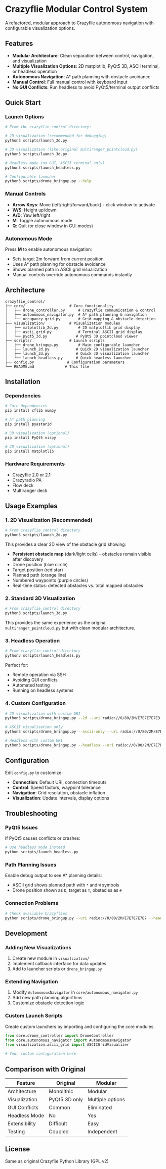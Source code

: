 # Crazyflie Modular Control System

A refactored, modular approach to Crazyflie autonomous navigation with configurable visualization options.

## Features

- **Modular Architecture**: Clean separation between control, navigation, and visualization
- **Multiple Visualization Options**: 2D matplotlib, PyQt5 3D, ASCII terminal, or headless operation
- **Autonomous Navigation**: A* path planning with obstacle avoidance
- **Manual Control**: Full manual control with keyboard input
- **No GUI Conflicts**: Run headless to avoid PyQt5/terminal output conflicts

## Quick Start

### Launch Options

```bash
# From the crazyflie_control directory:

# 2D visualization (recommended for debugging)
python3 scripts/launch_2d.py

# 3D visualization (like original multiranger_pointcloud.py)
python3 scripts/launch_3d.py

# Headless mode (no GUI, ASCII terminal only)
python3 scripts/launch_headless.py

# Configurable launcher
python3 scripts/drone_bringup.py --help
```

### Manual Controls

- **Arrow Keys**: Move (left/right/forward/back) - click window to activate
- **W/S**: Height up/down
- **A/D**: Yaw left/right
- **M**: Toggle autonomous mode
- **Q**: Quit (or close window in GUI modes)

### Autonomous Mode

Press **M** to enable autonomous navigation:
- Sets target 2m forward from current position
- Uses A* path planning for obstacle avoidance
- Shows planned path in ASCII grid visualization
- Manual controls override autonomous commands instantly

## Architecture

```
crazyflie_control/
├── core/                    # Core functionality
│   ├── drone_controller.py      # Crazyflie communication & control
│   ├── autonomous_navigator.py  # A* path planning & navigation
│   └── occupancy_grid.py        # Grid mapping & obstacle detection
├── visualization/           # Visualization modules
│   ├── matplotlib_2d.py         # 2D matplotlib grid display
│   ├── ascii_grid.py            # Terminal ASCII grid display
│   └── pyqt5_3d.py             # PyQt5 3D pointcloud viewer
├── scripts/                 # Launch scripts
│   ├── drone_bringup.py         # Main configurable launcher
│   ├── launch_2d.py            # Quick 2D visualization launcher
│   ├── launch_3d.py            # Quick 3D visualization launcher
│   └── launch_headless.py      # Quick headless launcher
├── config.py               # Configuration parameters
└── README.md              # This file
```

## Installation

### Dependencies

```bash
# Core dependencies
pip install cflib numpy

# A* path planning
pip install pyastar2d

# 3D visualization (optional)
pip install PyQt5 vispy

# 2D visualization (optional)
pip install matplotlib
```

### Hardware Requirements

- Crazyflie 2.0 or 2.1
- Crazyradio PA
- Flow deck
- Multiranger deck

## Usage Examples

### 1. 2D Visualization (Recommended)

```bash
# From crazyflie_control directory
python3 scripts/launch_2d.py
```

This provides a clear 2D view of the obstacle grid showing:
- **Persistent obstacle map** (dark/light cells) - obstacles remain visible after discovery
- Drone position (blue circle)
- Target position (red star)
- Planned path (orange line)
- Numbered waypoints (purple circles)
- Real-time status: detected obstacles vs. total mapped obstacles

### 2. Standard 3D Visualization

```bash
# From crazyflie_control directory
python3 scripts/launch_3d.py
```

This provides the same experience as the original `multiranger_pointcloud.py` but with clean modular architecture.

### 3. Headless Operation

```bash
# From crazyflie_control directory
python3 scripts/launch_headless.py
```

Perfect for:
- Remote operation via SSH
- Avoiding GUI conflicts
- Automated testing
- Running on headless systems

### 4. Custom Configuration

```bash
# 2D visualization with custom URI
python3 scripts/drone_bringup.py --2d --uri radio://0/80/2M/E7E7E7E7E3

# ASCII visualization only
python3 scripts/drone_bringup.py --ascii-only --uri radio://0/80/2M/E7E7E7E7E3

# Headless with custom URI
python3 scripts/drone_bringup.py --headless --uri radio://0/80/2M/E7E7E7E7E4
```

## Configuration

Edit `config.py` to customize:

- **Connection**: Default URI, connection timeouts
- **Control**: Speed factors, waypoint tolerance
- **Navigation**: Grid resolution, obstacle inflation
- **Visualization**: Update intervals, display options

## Troubleshooting

### PyQt5 Issues

If PyQt5 causes conflicts or crashes:

```bash
# Use headless mode instead
python scripts/launch_headless.py
```

### Path Planning Issues

Enable debug output to see A* planning details:
- ASCII grid shows planned path with `*` and `W` symbols
- Drone position shown as `D`, target as `T`, obstacles as `#`

### Connection Problems

```bash
# Check available Crazyflies
python scripts/drone_bringup.py --uri radio://0/80/2M/E7E7E7E7E7 --headless
```

## Development

### Adding New Visualizations

1. Create new module in `visualization/`
2. Implement callback interface for data updates
3. Add to launcher scripts or `drone_bringup.py`

### Extending Navigation

1. Modify `AutonomousNavigator` in `core/autonomous_navigator.py`
2. Add new path planning algorithms
3. Customize obstacle detection logic

### Custom Launch Scripts

Create custom launchers by importing and configuring the core modules:

```python
from core.drone_controller import DroneController
from core.autonomous_navigator import AutonomousNavigator
from visualization.ascii_grid import ASCIIGridVisualizer

# Your custom configuration here
```

## Comparison with Original

| Feature | Original | Modular |
|---------|----------|---------|
| Architecture | Monolithic | Modular |
| Visualization | PyQt5 3D only | Multiple options |
| GUI Conflicts | Common | Eliminated |
| Headless Mode | No | Yes |
| Extensibility | Difficult | Easy |
| Testing | Coupled | Independent |

## License

Same as original Crazyflie Python Library (GPL v2)